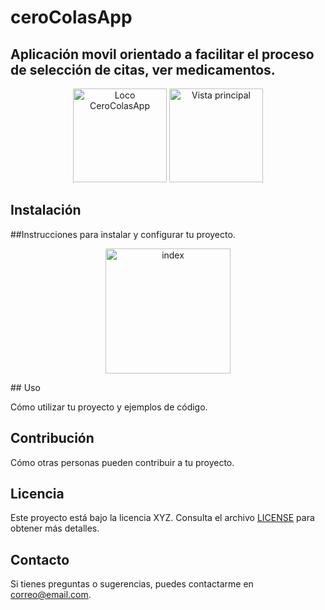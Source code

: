 # ceroColasApp
Aplicación movil orientado a facilitar el proceso de selección de citas, ver medicamentos.
---
<p align="center">
   <img src="https://github.com/Albres20/ceroColasApp/assets/83229699/92a03104-3264-441f-9740-cf053d4343f2" alt="Loco CeroColasApp" width="150" height="150" />
   <img src="https://github.com/Albres20/ceroColasApp/assets/83229699/1cd5a60c-4834-40c6-9411-369d3169e270" alt="Vista principal" width="150" height="150" />


</p>




## Instalación
##Instrucciones para instalar y configurar tu proyecto.
<p align="center">
   <img src="https://github.com/Albres20/ceroColasApp/assets/83229699/32ed8b2b-b8d0-473b-8358-ecd91342d323" alt="index" width="200"  />

</p>
## Uso

Cómo utilizar tu proyecto y ejemplos de código.

## Contribución

Cómo otras personas pueden contribuir a tu proyecto.

## Licencia

Este proyecto está bajo la licencia XYZ. Consulta el archivo [LICENSE](LICENSE) para obtener más detalles.

## Contacto

Si tienes preguntas o sugerencias, puedes contactarme en [correo@email.com](mailto:correo@email.com).
